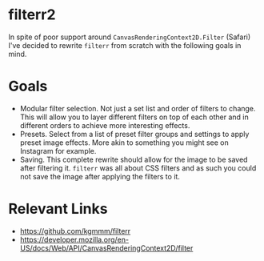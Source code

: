 # filterr2

In spite of poor support around `CanvasRenderingContext2D.Filter` (Safari) I've decided to rewrite `filterr` from scratch with the following goals in mind.

# Goals

- Modular filter selection. Not just a set list and order of filters to change. This will allow you to layer different filters on top of each other and in different orders to achieve more interesting effects.
- Presets. Select from a list of preset filter groups and settings to apply preset image effects. More akin to something you might see on Instagram for example.
- Saving. This complete rewrite should allow for the image to be saved after filtering it. `filterr` was all about CSS filters and as such you could not save the image after applying the filters to it.

# Relevant Links

- https://github.com/kgmmm/filterr
- https://developer.mozilla.org/en-US/docs/Web/API/CanvasRenderingContext2D/filter

